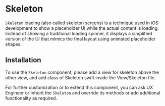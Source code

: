 # Skeleton
`Skeleton` loading (also called skeleton screens) is a technique used in iOS development to show a placeholder UI while the actual content is loading. Instead of showing a traditional loading spinner, it displays a simplified version of the UI that mimics the final layout using animated placeholder shapes.

## Installation
To use the `Skeleton` component, please add a view for skeleton above the other view, and add class of Skeleton.swift inside the View/Skeleton file.

For further customization or to extend this component, you can ask UX Engineer or Inherit the `Skeleton` and override its methods or add additional functionality as required.
